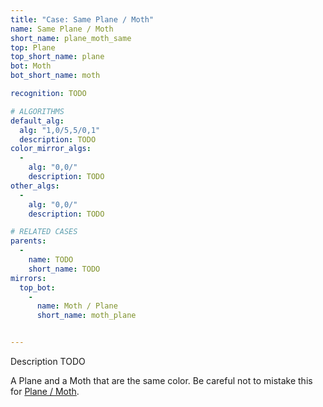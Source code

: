 ```yaml
---
title: "Case: Same Plane / Moth"
name: Same Plane / Moth
short_name: plane_moth_same
top: Plane
top_short_name: plane
bot: Moth
bot_short_name: moth

recognition: TODO

# ALGORITHMS
default_alg:
  alg: "1,0/5,5/0,1"
  description: TODO
color_mirror_algs:
  -
    alg: "0,0/"
    description: TODO
other_algs:
  -
    alg: "0,0/"
    description: TODO

# RELATED CASES
parents:
  -
    name: TODO
    short_name: TODO
mirrors:
  top_bot:
    -
      name: Moth / Plane
      short_name: moth_plane


---
```


Description TODO

A Plane and a Moth that are the same color.  Be careful not to mistake this for [Plane / Moth](plane_moth).

